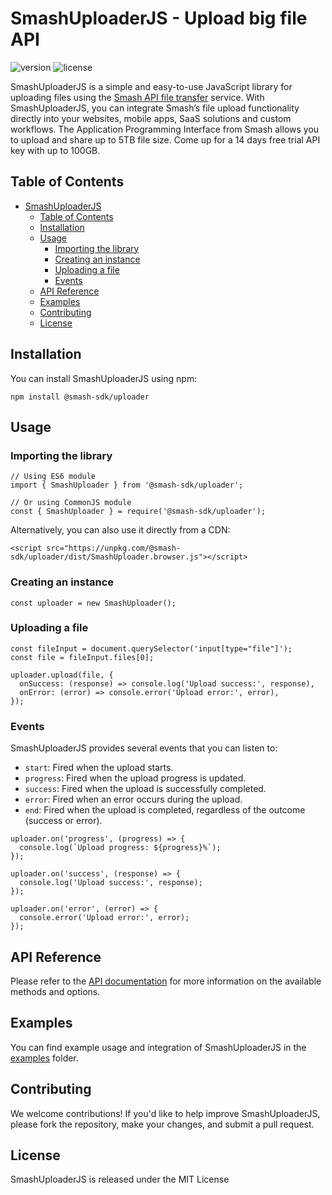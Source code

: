 # SmashUploaderJS - Upload big file API

![version](https://img.shields.io/badge/version-0.0.8-green)
![license](https://img.shields.io/badge/license-MIT-blue)


SmashUploaderJS is a simple and easy-to-use JavaScript library for uploading files using the [Smash API file transfer](https://api.fromsmash.com/) service. With SmashUploaderJS, you can integrate Smash’s file upload functionality directly into your websites, mobile apps, SaaS solutions and custom workflows.
The Application Programming Interface from Smash allows you to upload and share up to 5TB file size. Come up for a 14 days free trial API key with up to 100GB.


## Table of Contents

- [SmashUploaderJS](#smashuploaderjs)
  - [Table of Contents](#table-of-contents)
  - [Installation](#installation)
  - [Usage](#usage)
    - [Importing the library](#importing-the-library)
    - [Creating an instance](#creating-an-instance)
    - [Uploading a file](#uploading-a-file)
    - [Events](#events)
  - [API Reference](#api-reference)
  - [Examples](#examples)
  - [Contributing](#contributing)
  - [License](#license)

## Installation

You can install SmashUploaderJS using npm:

```
npm install @smash-sdk/uploader
```

## Usage

### Importing the library

```
// Using ES6 module
import { SmashUploader } from '@smash-sdk/uploader';

// Or using CommonJS module
const { SmashUploader } = require('@smash-sdk/uploader');
```

Alternatively, you can also use it directly from a CDN:

```
<script src="https://unpkg.com/@smash-sdk/uploader/dist/SmashUploader.browser.js"></script>
```


### Creating an instance

```
const uploader = new SmashUploader();
```

### Uploading a file

```
const fileInput = document.querySelector('input[type="file"]');
const file = fileInput.files[0];

uploader.upload(file, {
  onSuccess: (response) => console.log('Upload success:', response),
  onError: (error) => console.error('Upload error:', error),
});
```

### Events

SmashUploaderJS provides several events that you can listen to:

- `start`: Fired when the upload starts.
- `progress`: Fired when the upload progress is updated.
- `success`: Fired when the upload is successfully completed.
- `error`: Fired when an error occurs during the upload.
- `end`: Fired when the upload is completed, regardless of the outcome (success or error).

```
uploader.on('progress', (progress) => {
  console.log(`Upload progress: ${progress}%`);
});

uploader.on('success', (response) => {
  console.log('Upload success:', response);
});

uploader.on('error', (error) => {
  console.error('Upload error:', error);
});
```

## API Reference

Please refer to the [API documentation](https://api.fromsmash.com/docs/integrations/node-js) for more information on the available methods and options.

## Examples

You can find example usage and integration of SmashUploaderJS in the [examples](https://github.com/fromsmash/example-js) folder.

## Contributing

We welcome contributions! If you'd like to help improve SmashUploaderJS, please fork the repository, make your changes, and submit a pull request.

## License

SmashUploaderJS is released under the MIT License
